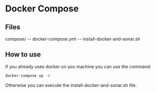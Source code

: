 # Docker Compose

## Files

compose/
-- docker-compose.yml
-- install-docker-and-sonar.sh

## How to use

If you already uses docker on you machine you can use the command:

```bash
docker-compose up -d
```

Otherwise you can execute the install-docker-and-sonar.sh file.
